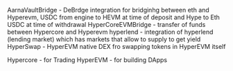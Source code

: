 AarnaVaultBridge - DeBrdge integration for bridginhg between eth and Hyperevm, USDC from engine to HEVM at time of deposit and Hype to Eth USDC at time of withdrawal
HyperCoreEVMBridge - transfer of funds between Hypercore and Hyperevm
hyperlend -  integration of hyperlend (lending market) which has markets that allow to supply to get yield
HyperSwap - HyperEVM native DEX fro swapping tokens in HyperEVM itself

Hypercore - for Trading 
HyperEVM - for building DApps

